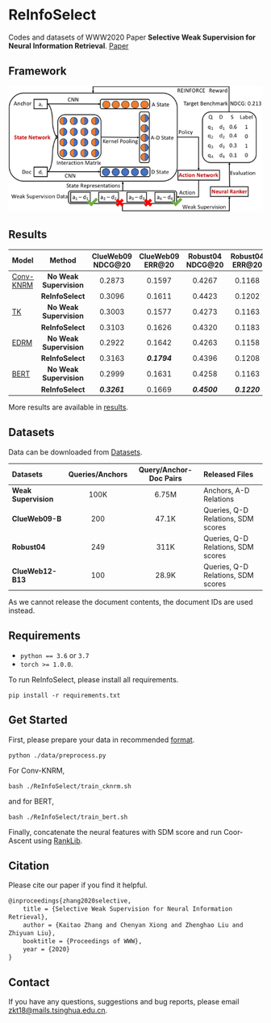 # ReInfoSelect
Codes and datasets of WWW2020 Paper **Selective Weak Supervision for Neural Information Retrieval**. [Paper](https://arxiv.org/pdf/2001.10382.pdf)

## Framework

![ReInfoSelect](./framework/ReInfoSelect.png)

## Results

|Model|Method|ClueWeb09 NDCG@20|ClueWeb09 ERR@20|Robust04 NDCG@20|Robust04 ERR@20|ClueWeb12 NDCG@20|ClueWeb12 ERR@20|
|:----|:----:|:---------------:|:--------------:|:--------------:|:-------------:|:---------------:|:--------------:|
|[Conv-KNRM](http://www.cs.cmu.edu/~zhuyund/papers/WSDM_2018_Dai.pdf)|**No Weak Supervision**|0.2873|0.1597|0.4267|0.1168|0.1123|0.0915|
||**ReInfoSelect**|0.3096|0.1611|0.4423|0.1202|0.1225|***0.1044***|
|[TK](https://arxiv.org/pdf/1912.01385.pdf)|**No Weak Supervision**|0.3003|0.1577|0.4273|0.1163|0.1192|0.0991|
||**ReInfoSelect**|0.3103|0.1626|0.4320|0.1183|***0.1297***|0.1043|
|[EDRM](https://www.aclweb.org/anthology/P18-1223.pdf)|**No Weak Supervision**|0.2922|0.1642|0.4263|0.1158|0.1119|0.0910|
||**ReInfoSelect**|0.3163|***0.1794***|0.4396|0.1208|0.1215|0.0980|
|[BERT](https://arxiv.org/pdf/1810.04805.pdf)|**No Weak Supervision**|0.2999|0.1631|0.4258|0.1163|0.1190|0.0963|
||**ReInfoSelect**|***0.3261***|0.1669|***0.4500***|***0.1220***|0.1276|0.0997|

More results are available in [results](./results).

## Datasets
Data can be downloaded from [Datasets](https://cloud.tsinghua.edu.cn/d/77741ef1c1704866814a/).

|Datasets|Queries/Anchors|Query/Anchor-Doc Pairs|Released Files|
|:-------|:-------------:|:--------------------:|:-------------|
|**Weak Supervision**|100K|6.75M|Anchors, A-D Relations|
|**ClueWeb09-B**|200|47.1K|Queries, Q-D Relations, SDM scores|
|**Robust04**|249|311K|Queries, Q-D Relations, SDM scores|
|**ClueWeb12-B13**|100|28.9K|Queries, Q-D Relations, SDM scores|

As we cannot release the document contents, the document IDs are used instead.

## Requirements

* `python == 3.6` or `3.7`
* `torch >= 1.0.0`.

To run ReInfoSelect, please install all requirements.
```
pip install -r requirements.txt
```

## Get Started
First, please prepare your data in recommended [format](./data).
```
python ./data/preprocess.py
```

For Conv-KNRM,
```
bash ./ReInfoSelect/train_cknrm.sh
```

and for BERT,
```
bash ./ReInfoSelect/train_bert.sh
```

Finally, concatenate the neural features with SDM score and run Coor-Ascent using [RankLib](https://sourceforge.net/p/lemur/wiki/RankLib/).

## Citation
Please cite our paper if you find it helpful.

```
@inproceedings{zhang2020selective,
    title = {Selective Weak Supervision for Neural Information Retrieval},
    author = {Kaitao Zhang and Chenyan Xiong and Zhenghao Liu and Zhiyuan Liu},
    booktitle = {Proceedings of WWW},
    year = {2020}
}
```

## Contact
If you have any questions, suggestions and bug reports, please email zkt18@mails.tsinghua.edu.cn.
